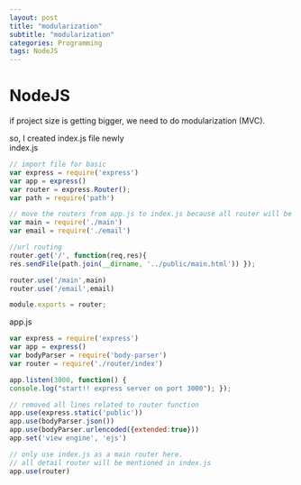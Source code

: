 ```yaml
---
layout: post
title: "modularization"
subtitle: "modularization"
categories: Programming
tags: NodeJS
---
```


# **NodeJS** <br>

if project size is getting bigger, we need to do modularization (MVC). <br>

so, I created index.js file newly <br>
index.js
```javascript
// import file for basic
var express = require('express')
var app = express()
var router = express.Router();
var path = require('path')

// move the routers from app.js to index.js because all router will be stored in this file.
var main = require('./main')
var email = require('./email')

//url routing
router.get('/', function(req,res){
res.sendFile(path.join(__dirname, '../public/main.html')) });

router.use('/main',main)
router.use('/email',email)

module.exports = router;
```

app.js
```javascript
var express = require('express')
var app = express()
var bodyParser = require('body-parser')
var router = require('./router/index')

app.listen(3000, function() {
console.log("start!! express server on port 3000"); });

// removed all lines related to router function 
app.use(express.static('public'))
app.use(bodyParser.json())
app.use(bodyParser.urlencoded({extended:true}))
app.set('view engine', 'ejs')

// only use index.js as a main router here.
// all detail router will be mentioned in index.js
app.use(router)
```